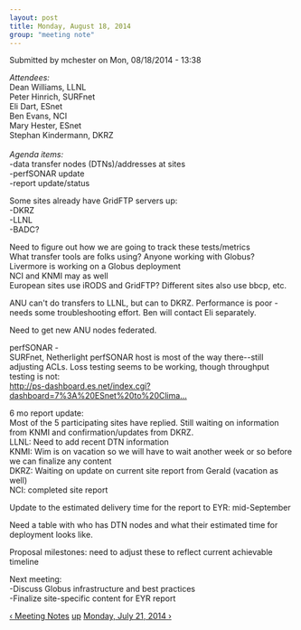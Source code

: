 ```yaml
---
layout: post
title: Monday, August 18, 2014
group: "meeting note"
---
```


<div id="content" class="column">
    <div class="section">
    <a id="main-content"></a>
        <div class="region region-content">
            <div id="block-system-main" class="block block-system">
                <div class="content">
                    <div id="node-43" class="node node-book node-full clearfix" about="/content/monday-august-18-2014" typeof="sioc:Item foaf:Document">
                        <span property="dc:title" content="Monday, August 18, 2014" class="rdf-meta element-hidden"></span><span property="sioc:num_replies" content="0" datatype="xsd:integer" class="rdf-meta element-hidden"></span>
                        <div class="meta submitted">
                            <span property="dc:date dc:created" content="2014-08-18T13:38:14-07:00" datatype="xsd:dateTime" rel="sioc:has_creator">Submitted by <span class="username" xml:lang="" about="/users/mchester" typeof="sioc:UserAccount" property="foaf:name" datatype="">mchester</span> on Mon, 08/18/2014 - 13:38</span>    
                        </div>
                        <div class="content clearfix">
                            <div class="field field-name-body field-type-text-with-summary field-label-hidden">
                                <div class="field-items">
                                    <div class="field-item even" property="content:encoded">
                                        <p><em>Attendees:</em><br>
                                            Dean Williams, LLNL<br>
                                            Peter Hinrich, SURFnet<br>
                                            Eli Dart, ESnet<br>
                                            Ben Evans, NCI<br>
                                            Mary Hester, ESnet<br>
                                            Stephan Kindermann, DKRZ<br>
                                            <br><em>Agenda items:</em><br>
                                            -data transfer nodes (DTNs)/addresses at sites<br>
                                            -perfSONAR update<br>
                                            -report update/status
                                        </p>
                                        <p>Some sites already have GridFTP servers up:<br>
                                            -DKRZ<br>
                                            -LLNL<br>
                                            -BADC?
                                        </p>
                                        <p>Need to figure out how we are going to track these tests/metrics<br>
                                            What transfer tools are folks using? Anyone working with Globus?<br>
                                            Livermore is working on a Globus deployment<br>
                                            NCI and KNMI may as well<br>
                                            European sites use iRODS and GridFTP?  Different sites also use bbcp, etc.
                                        </p>
                                        <p>ANU can't do transfers to LLNL, but can to DKRZ.  Performance is poor - needs some troubleshooting effort.  Ben will contact Eli separately.</p>
                                        <p>​Need to get new ANU nodes federated.</p>
                                        <p>perfSONAR -<br>
                                            SURFnet, Netherlight perfSONAR host is most of the way there--still adjusting ACLs.  Loss testing seems to be working, though throughput testing is not:<br><a href="http://ps-dashboard.es.net/index.cgi?dashboard=7%3A%20ESnet%20to%20Climate%20Sites">http://ps-dashboard.es.net/index.cgi?dashboard=7%3A%20ESnet%20to%20Clima...</a>
                                        </p>
                                        <p>6 mo report update:<br>
                                            Most of the 5 participating sites have replied. Still waiting on information from KNMI and confirmation/updates from DKRZ.<br>
                                            LLNL: Need to add recent DTN information<br>
                                            KNMI: Wim is on vacation so we will have to wait another week or so before we can finalize any content<br>
                                            DKRZ: Waiting on update on current site report from Gerald (vacation as well)<br>
                                            NCI: completed site report 
                                        </p>
                                        <p>Update to the estimated delivery time for the report to EYR: mid-September</p>
                                        <p>Need a table with who has DTN nodes and what their estimated time for deployment looks like.</p>
                                        <p>Proposal milestones: need to adjust these to reflect current achievable timeline</p>
                                        <p>Next meeting:<br>
                                            -Discuss Globus infrastructure and best practices<br>
                                            -Finalize site-specific content for EYR report
                                        </p>
                                    </div>
                                </div>
                            </div>
                            <div id="book-navigation-14" class="book-navigation">
                                <div class="page-links clearfix">
                                    <a href="/content/meeting-notes" class="page-previous" title="Go to previous page">‹ Meeting Notes</a>
                                    <a href="/content/meeting-notes" class="page-up" title="Go to parent page">up</a>
                                    <a href="/content/monday-july-21-2014" class="page-next" title="Go to next page">Monday, July 21, 2014 ›</a>
                                </div>
                            </div>
                        </div>
                    </div>
                </div>
            </div>
        </div>
    </div>
</div>
